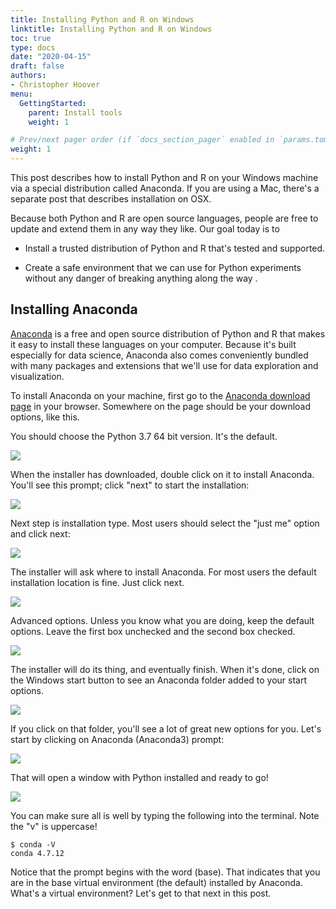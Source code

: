 ```yaml
---
title: Installing Python and R on Windows
linktitle: Installing Python and R on Windows
toc: true
type: docs
date: "2020-04-15"
draft: false
authors:
- Christopher Hoover
menu:
  GettingStarted:
    parent: Install tools
    weight: 1

# Prev/next pager order (if `docs_section_pager` enabled in `params.toml`)
weight: 1
---
```

This post describes how to install Python and R on your Windows machine via a special distribution called Anaconda. If you are using a Mac, there's a separate post that describes installation on OSX.

Because both Python and R are open source languages, people are free to update and extend them in any way they like. Our goal today is to

- Install a trusted distribution of Python and R that's tested and supported.

- Create a safe environment that we can use for Python experiments without any danger of breaking anything along the way .

## Installing Anaconda
[Anaconda](https://www.anaconda.com/) is a free and open source distribution of Python and R that makes it easy to install these languages on your computer. Because it's built especially for data science, Anaconda also comes conveniently bundled with many packages and extensions that we'll use for data exploration and visualization.

To install Anaconda on your machine, first go to the [Anaconda download page](https://www.anaconda.com/distribution/) in your browser. Somewhere on the page should be your download options, like this.

You should choose the Python 3.7 64 bit version. It's the default.

![](./installer.png)

When the installer has downloaded, double click on it to install Anaconda. You'll see this prompt; click "next" to start the installation:

![](./installer2.png)

Next step is installation type. Most users should select the "just me" option and click next:

![](./installer3.png)

The installer will ask where to install Anaconda. For most users the default installation location is fine. Just click next.

![](./installer4.png)

Advanced options. Unless you know what you are doing, keep the default options. Leave the first box unchecked and the second box checked.

![](./installer5.png)

The installer will do its thing, and eventually finish. When it's done, click on the Windows start button to see an Anaconda folder added to your start options.

![](./start1.png)

If you click on that folder, you'll see a lot of great new options for you. Let's start by clicking on Anaconda (Anaconda3) prompt:

![](./start2.png)

That will open a window with Python installed and ready to go!

![](./prompt.png)

You can make sure all is well by typing the following into the terminal. Note the "v" is uppercase!

```
$ conda -V
conda 4.7.12
```

Notice that the prompt begins with the word (base). That indicates that you are in the base virtual environment (the default) installed by Anaconda.
What's a virtual environment? Let's get to that next in this post.
